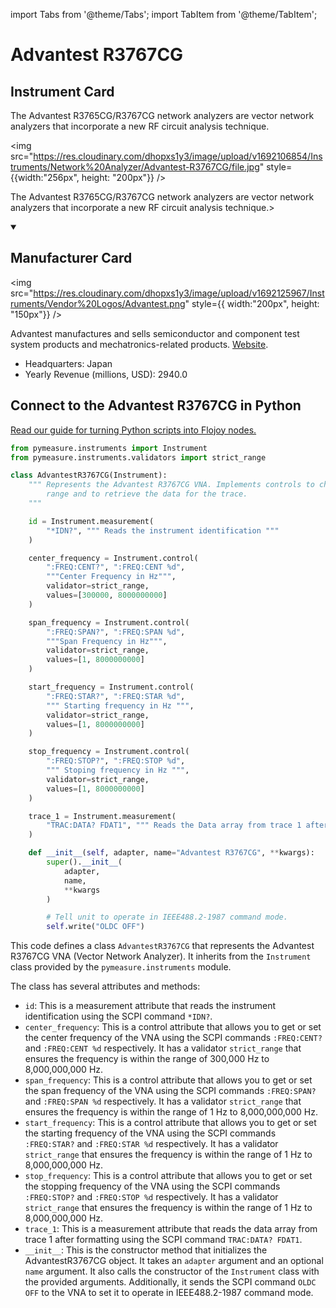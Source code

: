 
import Tabs from '@theme/Tabs';
import TabItem from '@theme/TabItem';

# Advantest R3767CG

## Instrument Card

<div className="flex">

<div>

The Advantest R3765CG/R3767CG network analyzers are vector network analyzers that incorporate a new RF circuit analysis technique.

</div>

<img src="https://res.cloudinary.com/dhopxs1y3/image/upload/v1692106854/Instruments/Network%20Analyzer/Advantest-R3767CG/file.jpg" style={{width:"256px", height: "200px"}} />

</div>

The Advantest R3765CG/R3767CG network analyzers are vector network analyzers that incorporate a new RF circuit analysis technique.>

<details open>
<summary><h2>Manufacturer Card</h2></summary>

<img src="https://res.cloudinary.com/dhopxs1y3/image/upload/v1692125967/Instruments/Vendor%20Logos/Advantest.png" style={{ width:"200px", height: "150px"}} />

Advantest manufactures and sells semiconductor and component test system products and mechatronics-related products. <a href="https://www.advantest.com/">Website</a>.

<ul>
  <li>Headquarters: Japan</li>
  <li>Yearly Revenue (millions, USD): 2940.0</li>
</ul>
</details>

## Connect to the Advantest R3767CG in Python

[Read our guide for turning Python scripts into Flojoy nodes.](https://docs.flojoy.ai/custom-nodes/creating-custom-node/)


<Tabs>
<TabItem value="Pymeasure" label="Pymeasure">

```python
from pymeasure.instruments import Instrument
from pymeasure.instruments.validators import strict_range

class AdvantestR3767CG(Instrument):
    """ Represents the Advantest R3767CG VNA. Implements controls to change the analysis
        range and to retrieve the data for the trace.
    """

    id = Instrument.measurement(
        "*IDN?", """ Reads the instrument identification """
    )

    center_frequency = Instrument.control(
        ":FREQ:CENT?", ":FREQ:CENT %d",
        """Center Frequency in Hz""",
        validator=strict_range,
        values=[300000, 8000000000]
    )

    span_frequency = Instrument.control(
        ":FREQ:SPAN?", ":FREQ:SPAN %d",
        """Span Frequency in Hz""",
        validator=strict_range,
        values=[1, 8000000000]
    )

    start_frequency = Instrument.control(
        ":FREQ:STAR?", ":FREQ:STAR %d",
        """ Starting frequency in Hz """,
        validator=strict_range,
        values=[1, 8000000000]
    )

    stop_frequency = Instrument.control(
        ":FREQ:STOP?", ":FREQ:STOP %d",
        """ Stoping frequency in Hz """,
        validator=strict_range,
        values=[1, 8000000000]
    )

    trace_1 = Instrument.measurement(
        "TRAC:DATA? FDAT1", """ Reads the Data array from trace 1 after formatting """
    )

    def __init__(self, adapter, name="Advantest R3767CG", **kwargs):
        super().__init__(
            adapter,
            name,
            **kwargs
        )

        # Tell unit to operate in IEEE488.2-1987 command mode.
        self.write("OLDC OFF")
```

This code defines a class `AdvantestR3767CG` that represents the Advantest R3767CG VNA (Vector Network Analyzer). It inherits from the `Instrument` class provided by the `pymeasure.instruments` module.

The class has several attributes and methods:

- `id`: This is a measurement attribute that reads the instrument identification using the SCPI command `*IDN?`.
- `center_frequency`: This is a control attribute that allows you to get or set the center frequency of the VNA using the SCPI commands `:FREQ:CENT?` and `:FREQ:CENT %d` respectively. It has a validator `strict_range` that ensures the frequency is within the range of 300,000 Hz to 8,000,000,000 Hz.
- `span_frequency`: This is a control attribute that allows you to get or set the span frequency of the VNA using the SCPI commands `:FREQ:SPAN?` and `:FREQ:SPAN %d` respectively. It has a validator `strict_range` that ensures the frequency is within the range of 1 Hz to 8,000,000,000 Hz.
- `start_frequency`: This is a control attribute that allows you to get or set the starting frequency of the VNA using the SCPI commands `:FREQ:STAR?` and `:FREQ:STAR %d` respectively. It has a validator `strict_range` that ensures the frequency is within the range of 1 Hz to 8,000,000,000 Hz.
- `stop_frequency`: This is a control attribute that allows you to get or set the stopping frequency of the VNA using the SCPI commands `:FREQ:STOP?` and `:FREQ:STOP %d` respectively. It has a validator `strict_range` that ensures the frequency is within the range of 1 Hz to 8,000,000,000 Hz.
- `trace_1`: This is a measurement attribute that reads the data array from trace 1 after formatting using the SCPI command `TRAC:DATA? FDAT1`.
- `__init__`: This is the constructor method that initializes the AdvantestR3767CG object. It takes an `adapter` argument and an optional `name` argument. It also calls the constructor of the `Instrument` class with the provided arguments. Additionally, it sends the SCPI command `OLDC OFF` to the VNA to set it to operate in IEEE488.2-1987 command mode.

</TabItem>
</Tabs>